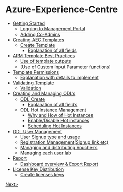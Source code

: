  

# Azure-Experience-Centre
<!-- TOC -->
* [Getting Started](https://github.com/ShivaniThadiyan/Azure-Experience-Center/blob/master/docs/Getting%20Started.md)
  * [Logging to Management Portal](https://github.com/ShivaniThadiyan/Azure-Experience-Center/blob/master/docs/Getting%20Started.md#logging-to-management-portal)
  * [Adding Co-Admins](https://github.com/ShivaniThadiyan/Azure-Experience-Center/blob/master/docs/Getting%20Started.md#adding-co-admins)
* [Creating AEC Templates](https://github.com/ShivaniThadiyan/Azure-Experience-Center/blob/master/docs/Creating-AEC-templates.md)
  * [Create Template](https://github.com/ShivaniThadiyan/Azure-Experience-Center/blob/master/docs/Creating-AEC-templates.md#create-template)
    * [Explanation of all fields](https://github.com/ShivaniThadiyan/Azure-Experience-Center/blob/master/docs/Creating-AEC-templates.md#explanation-of-all-fields) 
 * [ARM Template Best Practices](https://github.com/ShivaniThadiyan/Azure-Experience-Center/blob/master/docs/Creating-AEC-templates.md#arm-template-best-practices)
    * [Use of template outputs](https://github.com/ShivaniThadiyan/Azure-Experience-Center/blob/master/docs/Creating-AEC-templates.md#use-of-template-outputs)
    * [Use of Custom Input Parameter functions]
  * [Template Permissions](https://github.com/ShivaniThadiyan/Azure-Experience-Center/blob/master/docs/Creating-AEC-templates.md#template-permissions)
    * [Explanation with details to implement](https://github.com/ShivaniThadiyan/Azure-Experience-Center/blob/master/docs/Creating-AEC-templates.md#explanation-with-details-to-implement)
  * [Validating Template](https://github.com/ShivaniThadiyan/Azure-Experience-Center/blob/master/docs/Creating-AEC-templates.md#validating-template)
    * [Validation](https://github.com/ShivaniThadiyan/Azure-Experience-Center/blob/master/docs/Creating-AEC-templates.md#validation)
* [Creating and Managing ODL’s](https://github.com/ShivaniThadiyan/Azure-Experience-Center/blob/master/docs/Creating-and-Managing-ODL%E2%80%99s.md)
  * [ODL Create](https://github.com/ShivaniThadiyan/Azure-Experience-Center/blob/master/docs/Creating-and-Managing-ODL%E2%80%99s.md#odl-create)
    * [Explanation of all field’s](https://github.com/ShivaniThadiyan/Azure-Experience-Center/blob/master/docs/Creating-and-Managing-ODL%E2%80%99s.md#explanation-of-all-odl-fields)
  * [ODL Hot Instance Management](https://github.com/ShivaniThadiyan/Azure-Experience-Center/blob/master/docs/Creating-and-Managing-ODL%E2%80%99s.md#odl-hot-instance-management) 
    * [Why and How of Hot Instances](https://github.com/ShivaniThadiyan/Azure-Experience-Center/blob/master/docs/Creating-and-Managing-ODL%E2%80%99s.md#why-and-how-of-hot-instances)
    * [Enable/Disable Hot instances](https://github.com/ShivaniThadiyan/Azure-Experience-Center/blob/master/docs/Creating-and-Managing-ODL%E2%80%99s.md#enable-or-disable-hot-instances)
    * [Scheduling Hot Instances](https://github.com/ShivaniThadiyan/Azure-Experience-Center/blob/master/docs/Creating-and-Managing-ODL%E2%80%99s.md#scheduling-hot-instances)
* [ODL User Management](https://github.com/ShivaniThadiyan/Azure-Experience-Center/blob/master/docs/ODL-User-Management.md)
  * [User Signup type and usage](https://github.com/ShivaniThadiyan/Azure-Experience-Center/blob/master/docs/ODL-User-Management.md#user-signup-type-and-usage)
  * [Registration Management(Signup link etc)](https://github.com/ShivaniThadiyan/Azure-Experience-Center/blob/master/docs/ODL-User-Management.md#registration-management)
  * [Managing and distributing Voucher’s](https://github.com/ShivaniThadiyan/Azure-Experience-Center/blob/master/docs/ODL-User-Management.md#managing-and-distributing-vouchers)
  * [Managing each user lab](https://github.com/ShivaniThadiyan/Azure-Experience-Center/blob/master/docs/ODL-User-Management.md#managing-each-user-lab)
* [Report](https://github.com/ShivaniThadiyan/Azure-Experience-Center/blob/master/docs/Report.md)
  * [Dashboard overview & Export Report](https://github.com/ShivaniThadiyan/Azure-Experience-Center/blob/master/docs/Report.md#dashboard-overview-&-export-report)
* [License Key Distribution](https://github.com/ShivaniThadiyan/Azure-Experience-Center/blob/master/docs/License-Key-Distribution.md)
  * [Create licenses keys](https://github.com/ShivaniThadiyan/Azure-Experience-Center/blob/master/docs/License-Key-Distribution.md#create-licenses-keys)

<!-- /TOC -->

[Next>](https://github.com/ShivaniThadiyan/Azure-Experience-Center/blob/master/docs/Getting%20Started.md)
